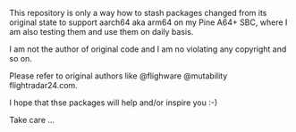 This repository is only a way how to stash packages changed from its original state to support aarch64 aka arm64 on my Pine A64+ SBC, where I am also testing them and use them on daily basis.

I am not the author of original code and I am no violating any copyright and so on.

Please refer to original authors like @flighware @mutability flightradar24.com.

I hope that thse packages will help and/or inspire you :-)

Take care ...
